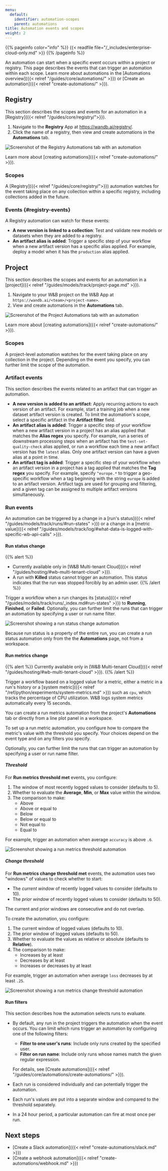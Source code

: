 ```yaml
---
menu:
  default:
    identifier: automation-scopes
    parent: automations
title: Automation events and scopes
weight: 2
---
```

{{% pageinfo color="info" %}}
{{< readfile file="/_includes/enterprise-cloud-only.md" >}}
{{% /pageinfo %}}

An automation can start when a specific event occurs within a project or registry. This page describes the events that can trigger an automation within each scope. Learn more about automations in the [Automations overview]({{< relref "/guides/core/automations/" >}}) or [Create an automation]({{< relref "create-automations/" >}}).

## Registry
This section describes the scopes and events for an automation in a [Registry]({{< relref "/guides/core/registry/">}}).

1. Navigate to the **Registry** App at https://wandb.ai/registry/.
1. Click the name of a registry, then view and create automations in the **Automations** tab.

![Screenshot of the Registry Automations tab with an automation](/images/automations/registry_automations_tab.png)

Learn more about [creating automations]({{< relref "create-automations/" >}}).

### Scopes
A [Registry]({{< relref "/guides/core/registry/">}}) automation watches for the event taking place on any collection within a specific registry, including collections added in the future.

### Events {#registry-events}
A Registry automation can watch for these events:
- **A new version is linked to a collection**: Test and validate new models or datasets when they are added to a registry.
- **An artifact alias is added**: Trigger a specific step of your workflow when a new artifact version has a specific alias applied. For example, deploy a model when it has the `production` alias applied.

## Project
This section describes the scopes and events for an automation in a [project]({{< relref "/guides/models/track/project-page.md" >}}).

1. Navigate to your W&B project on the W&B App at `https://wandb.ai/<team>/<project-name>`.
1. View and create automations in the **Automations** tab.

![Screenshot of the Project Automations tab with an automation](/images/automations/project_automations_tab.png)

Learn more about [creating automations]({{< relref "create-automations/" >}}).

### Scopes
A project-level automation watches for the event taking place on any collection in the project. Depending on the event you specify, you can further limit the scope of the automation.

### Artifact events
This section describes the events related to an artifact that can trigger an automation.

- **A new version is added to an artifact**: Apply recurring actions to each version of an artifact. For example, start a training job when a new dataset artifact version is created. To limit the automation's scope, select a specific artifact in the **Artifact filter** field.
- **An artifact alias is added**: Trigger a specific step of your workflow when a new artifact version in a project has an alias applied that matches the **Alias regex** you specify. For example, run a series of downstream processing steps when an artifact has the `test-set-quality-check` alias applied, or run a workflow each time a new artifact version has the `latest` alias. Only one artifact version can have a given alias at a point in time.
- **An artifact tag is added**: Trigger a specific step of your workflow when an artifact version in a project has a tag applied that matches the **Tag regex** you specify. For example, specify `^europe.*` to trigger a geo-specific workflow when a tag beginning with the string `europe` is added to an artifact version. Artifact tags are used for grouping and filtering, and a given tag can be assigned to multiple artifact versions simultaneously.

### Run events
An automation can be triggered by a change in a [run's status]({{< relref "/guides/models/track/runs/#run-states" >}}) or a change in a [metric value]({{< relref "/guides/models/track/log/#what-data-is-logged-with-specific-wb-api-calls" >}}).

#### Run status change
{{% alert %}}
- Currently available only in [W&B Multi-tenant Cloud]({{< relref "/guides/hosting/#wb-multi-tenant-cloud" >}}).
- A run with **Killed** status cannot trigger an automation. This status indicates that the run was stopped forcibly by an admin user.
{{% /alert %}}

Trigger a workflow when a run changes its [status]({{< relref "/guides/models/track/runs/_index.md#run-states" >}}) to **Running**, **Finished**, or **Failed**. Optionally, you can further limit the runs that can trigger an automation by specifying a user or run name filter.

![Screenshot showing a run status change automation](/images/automations/run_status_change.png)

Because run status is a property of the entire run, you can create a run status automation only from the the **Automations** page, not from a workspace.

#### Run metrics change
{{% alert %}}
Currently available only in [W&B Multi-tenant Cloud]({{< relref "/guides/hosting/#wb-multi-tenant-cloud" >}}).
{{% /alert %}}

Trigger a workflow based on a logged value for a metric, either a metric in a run's history or a [system metric]({{< relref "/ref/python/experiments/system-metrics.md" >}}) such as `cpu`, which tracks the percentage of CPU utilization. W&B logs system metrics automatically every 15 seconds.

You can create a run metrics automation from the project's **Automations** tab or directly from a line plot panel in a workspace.

To set up a run metric automation, you configure how to compare the metric's value with the threshold you specify. Your choices depend on the event type and on any filters you specify.

Optionally, you can further limit the runs that can trigger an automation by specifying a user or run name filter.

##### Threshold
For **Run metrics threshold met** events, you configure:
1. The window of most recently logged values to consider (defaults to 5).
1. Whether to evaluate the **Average**, **Min**, or **Max** value within the window.
1. The comparison to make:
      - Above
      - Above or equal to
      - Below
      - Below or equal to
      - Not equal to
      - Equal to

For example, trigger an automation when average `accuracy` is above `.6`.

![Screenshot showing a run metrics threshold automation](/images/automations/run_metrics_threshold_automation.png)

##### Change threshold
For **Run metrics change threshold met** events, the automation uses two "windows" of values to check whether to start:

- The _current window_ of recently logged values to consider (defaults to 10).
- The _prior window_ of recently logged values to consider (defaults to 50).

The current and prior windows are consecutive and do not overlap.

To create the automation, you configure:
1. The current window of logged values (defaults to 10).
1. The prior window of logged values (defaults to 50).
1. Whether to evaluate the values as relative or absolute (defaults to **Relative**).
1. The comparison to make:
      - Increases by at least
      - Decreases by at least
      - Increases or decreases by at least

For example, trigger an automation when average `loss` decreases by at least `.25`.

![Screenshot showing a run metrics change threshold automation](/images/automations/run_metrics_change_threshold_automation.png)

#### Run filters
This section describes how the automation selects runs to evaluate.

- By default, any run in the project triggers the automation when the event occurs. You can limit which runs trigger an automation by configuring one of the following filters: 
  - **Filter to one user's runs**: Include only runs created by the specified user.
  - **Filter on run name**: Include only runs whose names match the given regular expression.

  For details, see [Create automations]({{< relref "/guides/core/automations/create-automations/" >}}).
- Each run is considered individually and can potentially trigger the automation.
- Each run's values are put into a separate window and compared to the threshold separately.
- In a 24 hour period, a particular automation can fire at most once per run.

## Next steps
- [Create a Slack automation]({{< relref "create-automations/slack.md" >}})
- [Create a webhook automation]({{< relref "create-automations/webhook.md" >}})
